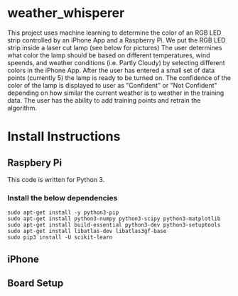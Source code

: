 # weather_whisperer
This project uses machine learning to determine the color of an RGB LED strip controlled by an iPhone App and a Raspberry Pi.
We put the RGB LED strip inside a laser cut lamp (see below for pictures)
The user determines what color the lamp should be based on different temperatures, wind speends, and weather conditions (i.e. Partly Cloudy) by selecting different colors in the iPhone App. After the user has entered a small set of data points (currently 5) the lamp is ready to be turned on. The confidence of the color of the lamp is displayed to user as "Confident" or "Not Confident" depending on how similar the current weather is to weather in the training data. The user has the ability to add training points and retrain the algorithm. 

# Install Instructions 

## Raspbery Pi
This code is written for Python 3. 

### Install the below dependencies
~~~~ 
sudo apt-get install -y python3-pip 
sudo apt-get install python3-numpy python3-scipy python3-matplotlib
sudo apt-get install build-essential python3-dev python3-setuptools
sudo apt-get install libatlas-dev libatlas3gf-base
sudo pip3 install -U scikit-learn
~~~~


## iPhone




## Board Setup
